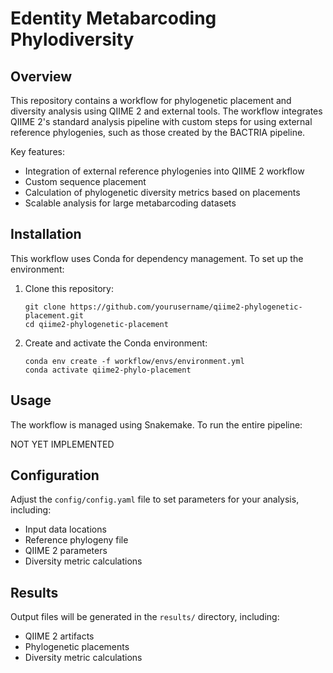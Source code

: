 # Edentity Metabarcoding Phylodiversity

## Overview

This repository contains a workflow for phylogenetic placement and diversity analysis using QIIME 2 and external tools. The workflow integrates QIIME 2's standard analysis pipeline with custom steps for using external reference phylogenies, such as those created by the BACTRIA pipeline.

Key features:
- Integration of external reference phylogenies into QIIME 2 workflow
- Custom sequence placement
- Calculation of phylogenetic diversity metrics based on placements
- Scalable analysis for large metabarcoding datasets

## Installation

This workflow uses Conda for dependency management. To set up the environment:

1. Clone this repository:
   ```
   git clone https://github.com/yourusername/qiime2-phylogenetic-placement.git
   cd qiime2-phylogenetic-placement
   ```

2. Create and activate the Conda environment:
   ```
   conda env create -f workflow/envs/environment.yml
   conda activate qiime2-phylo-placement
   ```

## Usage

The workflow is managed using Snakemake. To run the entire pipeline:

NOT YET IMPLEMENTED

## Configuration

Adjust the `config/config.yaml` file to set parameters for your analysis, including:
- Input data locations
- Reference phylogeny file
- QIIME 2 parameters
- Diversity metric calculations

## Results

Output files will be generated in the `results/` directory, including:
- QIIME 2 artifacts
- Phylogenetic placements
- Diversity metric calculations

